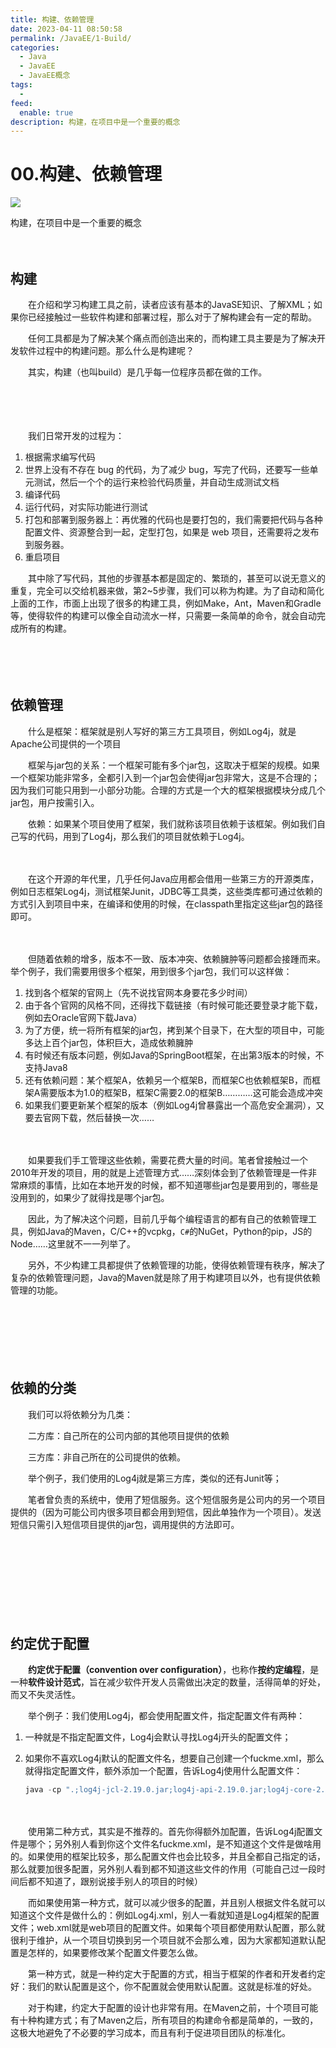 ```yaml
---
title: 构建、依赖管理
date: 2023-04-11 08:50:58
permalink: /JavaEE/1-Build/
categories:
  - Java
  - JavaEE
  - JavaEE概念
tags:
  - 
feed:
  enable: true
description: 构建，在项目中是一个重要的概念
---
```




# 00.构建、依赖管理

![](https://image.peterjxl.com/blog/52-20230109075731-ak5wgu0.png)

构建，在项目中是一个重要的概念

<!-- more -->　　‍

## 构建

　　在介绍和学习构建工具之前，读者应该有基本的JavaSE知识、了解XML；如果你已经接触过一些软件构建和部署过程，那么对于了解构建会有一定的帮助。

　　任何工具都是为了解决某个痛点而创造出来的，而构建工具主要是为了解决开发软件过程中的构建问题。那么什么是构建呢？

　　其实，构建（也叫build）是几乎每一位程序员都在做的工作。

　　‍

　　‍

　　我们日常开发的过程为：

1. 根据需求编写代码
2. 世界上没有不存在 bug 的代码，为了减少 bug，写完了代码，还要写一些单元测试，然后一个个的运行来检验代码质量，并自动生成测试文档
3. 编译代码
4. 运行代码，对实际功能进行测试
5. 打包和部署到服务器上：再优雅的代码也是要打包的，我们需要把代码与各种配置文件、资源整合到一起，定型打包，如果是 web 项目，还需要将之发布到服务器。
6. 重启项目

　　其中除了写代码，其他的步骤基本都是固定的、繁琐的，甚至可以说无意义的重复，完全可以交给机器来做，第2~5步骤，我们可以称为构建。为了自动和简化上面的工作，市面上出现了很多的构建工具，例如Make，Ant，Maven和Gradle等，使得软件的构建可以像全自动流水一样，只需要一条简单的命令，就会自动完成所有的构建。

　　‍

　　‍

## 依赖管理

　　什么是框架：框架就是别人写好的第三方工具项目，例如Log4j，就是Apache公司提供的一个项目

　　框架与jar包的关系：一个框架可能有多个jar包，这取决于框架的规模。如果一个框架功能非常多，全都引入到一个jar包会使得jar包非常大，这是不合理的；因为我们可能只用到一小部分功能。合理的方式是一个大的框架根据模块分成几个jar包，用户按需引入。

　　依赖：如果某个项目使用了框架，我们就称该项目依赖于该框架。例如我们自己写的代码，用到了Log4j，那么我们的项目就依赖于Log4j。

　　‍

　　在这个开源的年代里，几乎任何Java应用都会借用一些第三方的开源类库，例如日志框架Log4j，测试框架Junit，JDBC等工具类，这些类库都可通过依赖的方式引入到项目中来，在编译和使用的时候，在classpath里指定这些jar包的路径即可。

　　‍

　　但随着依赖的增多，版本不一致、版本冲突、依赖臃肿等问题都会接踵而来。举个例子，我们需要用很多个框架，用到很多个jar包，我们可以这样做：

1. 找到各个框架的官网上（先不说找官网本身要花多少时间）
2. 由于各个官网的风格不同，还得找下载链接（有时候可能还要登录才能下载，例如去Oracle官网下载Java）
3. 为了方便，统一将所有框架的jar包，拷到某个目录下，在大型的项目中，可能多达上百个jar包，体积巨大，造成依赖臃肿
4. 有时候还有版本问题，例如Java的SpringBoot框架，在出第3版本的时候，不支持Java8
5. 还有依赖问题：某个框架A，依赖另一个框架B，而框架C也依赖框架B，而框架A需要版本为1.0的框架B，框架C需要2.0的框架B…………这可能会造成冲突
6. 如果我们要更新某个框架的版本（例如Log4j曾暴露出一个高危安全漏洞），又要去官网下载，然后替换一次……

　　‍

　　如果要我们手工管理这些依赖，需要花费大量的时间。笔者曾接触过一个2010年开发的项目，用的就是上述管理方式……深刻体会到了依赖管理是一件非常麻烦的事情，比如在本地开发的时候，都不知道哪些jar包是要用到的，哪些是没用到的，如果少了就得找是哪个jar包。

　　因此，为了解决这个问题，目前几乎每个编程语言的都有自己的依赖管理工具，例如Java的Maven，C/C++的vcpkg，`C#`的NuGet，Python的pip，JS的Node……这里就不一一列举了。

　　另外，不少构建工具都提供了依赖管理的功能，使得依赖管理有秩序，解决了复杂的依赖管理问题，Java的Maven就是除了用于构建项目以外，也有提供依赖管理的功能。

　　‍

　　‍

　　‍

## 依赖的分类

　　我们可以将依赖分为几类：

　　二方库：自己所在的公司内部的其他项目提供的依赖

　　三方库：非自己所在的公司提供的依赖。

　　举个例子，我们使用的Log4j就是第三方库，类似的还有Junit等；

　　笔者曾负责的系统中，使用了短信服务。这个短信服务是公司内的另一个项目提供的（因为可能公司内很多项目都会用到短信，因此单独作为一个项目）。发送短信只需引入短信项目提供的jar包，调用提供的方法即可。

　　‍

　　‍

　　‍

　　‍

## **约定优于配置**

　　**约定优于配置（convention over configuration）**，也称作**按约定编程**，是一种**软件设计范式**，旨在减少软件开发人员需做出决定的数量，活得简单的好处，而又不失灵活性。

　　举个例子：我们使用Log4j，都会使用配置文件，指定配置文件有两种：

1. 一种就是不指定配置文件，Log4j会默认寻找Log4j开头的配置文件；
2. 如果你不喜欢Log4j默认的配置文件名，想要自己创建一个fuckme.xml，那么就得指定配置文件，额外添加一个配置，告诉Log4j使用什么配置文件：

    ```java
    java -cp ".;log4j-jcl-2.19.0.jar;log4j-api-2.19.0.jar;log4j-core-2.19.0.jar" -Dlog4j.configurationFile="fuckme.xml" HelloLog4j
    ```

　　‍

　　使用第二种方式，其实是不推荐的。首先你得额外加配置，告诉Log4j配置文件是哪个；另外别人看到你这个文件名fuckme.xml，是不知道这个文件是做啥用的。如果使用的框架比较多，那么配置文件也会比较多，并且全都自己指定的话，那么就要加很多配置，另外别人看到都不知道这些文件的作用（可能自己过一段时间后都不知道了，跟别说接手别人的项目的时候）

　　而如果使用第一种方式，就可以减少很多的配置，并且别人根据文件名就可以知道这个文件是做什么的：例如Log4j.xml，别人一看就知道是Log4j框架的配置文件；web.xml就是web项目的配置文件。如果每个项目都使用默认配置，那么就很利于维护，从一个项目切换到另一个项目就不会那么难，因为大家都知道默认配置是怎样的，如果要修改某个配置文件要怎么做。

　　第一种方式，就是一种约定大于配置的方式，相当于框架的作者和开发者约定好：我们的默认配置是这个，你不配置就会使用默认配置。这就是标准的好处。

　　对于构建，约定大于配置的设计也非常有用。在Maven之前，十个项目可能有十种构建方式；有了Maven之后，所有项目的构建命令都是简单的，一致的，这极大地避免了不必要的学习成本，而且有利于促进项目团队的标准化。

　　‍

　　‍
